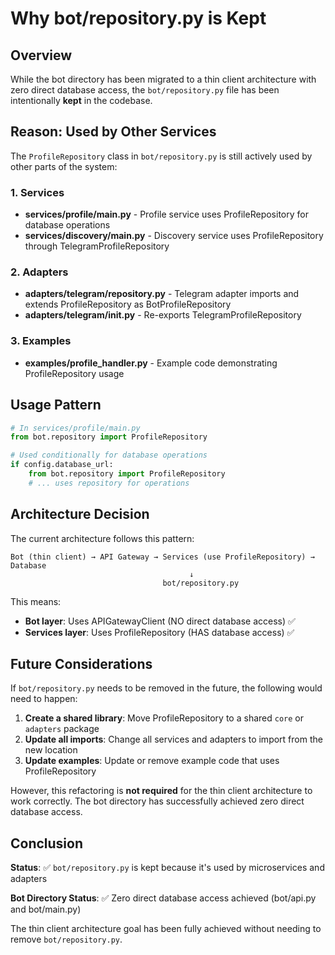 # Why bot/repository.py is Kept

## Overview

While the bot directory has been migrated to a thin client architecture with zero direct database access, the `bot/repository.py` file has been intentionally **kept** in the codebase.

## Reason: Used by Other Services

The `ProfileRepository` class in `bot/repository.py` is still actively used by other parts of the system:

### 1. Services
- **services/profile/main.py** - Profile service uses ProfileRepository for database operations
- **services/discovery/main.py** - Discovery service uses ProfileRepository through TelegramProfileRepository

### 2. Adapters
- **adapters/telegram/repository.py** - Telegram adapter imports and extends ProfileRepository as BotProfileRepository
- **adapters/telegram/__init__.py** - Re-exports TelegramProfileRepository

### 3. Examples
- **examples/profile_handler.py** - Example code demonstrating ProfileRepository usage

## Usage Pattern

```python
# In services/profile/main.py
from bot.repository import ProfileRepository

# Used conditionally for database operations
if config.database_url:
    from bot.repository import ProfileRepository
    # ... uses repository for operations
```

## Architecture Decision

The current architecture follows this pattern:

```
Bot (thin client) → API Gateway → Services (use ProfileRepository) → Database
                                        ↓
                                  bot/repository.py
```

This means:
- **Bot layer**: Uses APIGatewayClient (NO direct database access) ✅
- **Services layer**: Uses ProfileRepository (HAS database access) ✅

## Future Considerations

If `bot/repository.py` needs to be removed in the future, the following would need to happen:

1. **Create a shared library**: Move ProfileRepository to a shared `core` or `adapters` package
2. **Update all imports**: Change all services and adapters to import from the new location
3. **Update examples**: Update or remove example code that uses ProfileRepository

However, this refactoring is **not required** for the thin client architecture to work correctly. The bot directory has successfully achieved zero direct database access.

## Conclusion

**Status**: ✅ `bot/repository.py` is kept because it's used by microservices and adapters

**Bot Directory Status**: ✅ Zero direct database access achieved (bot/api.py and bot/main.py)

The thin client architecture goal has been fully achieved without needing to remove `bot/repository.py`.
